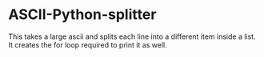 # ASCII-Python-splitter
This takes a large ascii and splits each line into a different item inside a list. It creates the for loop required to print it as well.

